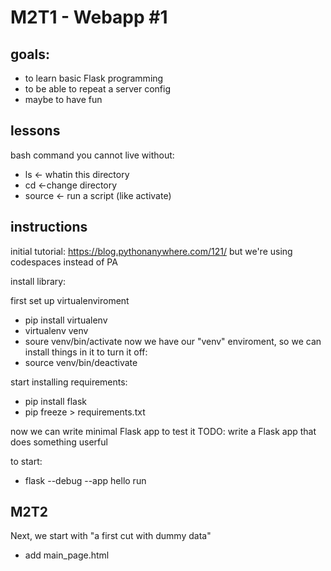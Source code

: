 # M2T1 - Webapp #1

## goals:
- to learn basic Flask programming 
- to be able to repeat a server config
- maybe to have fun

## lessons
bash command you cannot live without:
- ls <- whatin this directory
- cd <-change directory
- source <- run a script (like activate)

## instructions
initial tutorial: https://blog.pythonanywhere.com/121/
but we're using codespaces instead of PA

install library:

first set up virtualenviroment
- pip install virtualenv
- virtualenv venv
- soure venv/bin/activate
now we have our "venv" enviroment, so we can install things in it
to  turn it off:
- source venv/bin/deactivate

start installing requirements:
- pip install flask
- pip freeze > requirements.txt

now we can write minimal Flask app to test it
TODO: write a Flask app that does something userful

to start:
- flask --debug --app hello run

## M2T2
Next, we start with "a first cut with dummy data"
- add main_page.html
